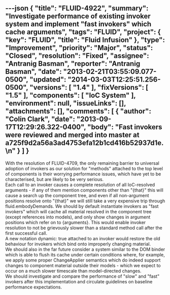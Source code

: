 ---json
{
  "title": "FLUID-4922",
  "summary": "Investigate performance of existing invoker system and implement \"fast invokers\" which cache arguments",
  "tags": "FLUID",
  "project": {
    "key": "FLUID",
    "title": "Fluid Infusion"
  },
  "type": "Improvement",
  "priority": "Major",
  "status": "Closed",
  "resolution": "Fixed",
  "assignee": "Antranig Basman",
  "reporter": "Antranig Basman",
  "date": "2013-02-21T03:55:09.077-0500",
  "updated": "2014-03-03T12:25:51.256-0500",
  "versions": [
    "1.4"
  ],
  "fixVersions": [
    "1.5"
  ],
  "components": [
    "IoC System"
  ],
  "environment": null,
  "issueLinks": [],
  "attachments": [],
  "comments": [
    {
      "author": "Colin Clark",
      "date": "2013-09-17T12:29:26.322-0400",
      "body": "Fast invokers were reviewed and merged into master at a725f9d2a56a3ad4753efa12b1cd416b52937d1e.\n"
    }
  ]
}
---
With the resolution of FLUID-4709, the only remaining barrier to universal adoption of invokers as our solution for "methods" attached to the top level of components is their worrying performance issues, which have yet to be characterised, but are likely to be very serious.\
Each call to an invoker causes a complete resolution of all IoC-resolved arguments - if any of them mention components other than "{that}" this will cause a search up the component tree, and even if all non-argument positions resolve onto "{that}" we will still take a very expensive trip through fluid.embodyDemands. We should by default instantiate invokers as "fast invokers" which will cache all material resolved in the component tree (except references into models), and only show changes in argument positions which refer on to {arguments}. This would enable invoker resolution to not be grievously slower than a standard method call after the first successful call. \
A new notation dynamic: true attached to an invoker would restore the old behaviour for invokers which bind onto improperly changing material. \
We should also in the far future consider a system similar to the DOM binder which is able to flush its cache under certain conditions where, for example, we apply some proper ChangeApplier semantics which do indeed support changes to component material outside their models - which we expect to occur on a much slower timescale than model-directed changes.\
We should investigate and compare the performance of "slow" and "fast" invokers after this implementation and circulate guidelines on baseline performance expectations.

        